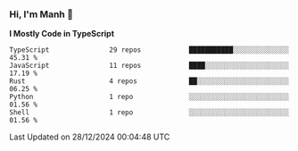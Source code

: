 ### Hi, I'm Manh 👋

<!--START_SECTION:waka-->
**I Mostly Code in TypeScript** 

```text
TypeScript               29 repos            ███████████░░░░░░░░░░░░░░   45.31 % 
JavaScript               11 repos            ████░░░░░░░░░░░░░░░░░░░░░   17.19 % 
Rust                     4 repos             ██░░░░░░░░░░░░░░░░░░░░░░░   06.25 % 
Python                   1 repo              ░░░░░░░░░░░░░░░░░░░░░░░░░   01.56 % 
Shell                    1 repo              ░░░░░░░░░░░░░░░░░░░░░░░░░   01.56 % 
```




 Last Updated on 28/12/2024 00:04:48 UTC
<!--END_SECTION:waka-->

